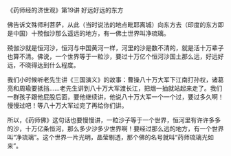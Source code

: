 《药师经的济世观》第19讲 好远好远的东方

佛告诉文殊师利菩萨，从此（当时说法的地点毗耶离城）向东方去（印度的东方即是中国）十殑伽沙那么遥远的地方，有一佛土世界叫净琉璃。

殑伽沙就是恒河沙，恒河与中国黄河一样，河里的沙是数不清的，就是活十万辈子也算不清。佛说，一个世界等于一粒沙，要过十万亿个恒河沙国土那么远，好远好远，不晓得达到什么程度。

我们小时候听老先生讲《三国演义》的故事：曹操八十万大军下江南打孙权，诸葛亮和周瑜要抵挡……老先生讲到八十万大军渡长江，把烟一抽就站起来走了。我们一群孩子跟他屁股后面，要他继续讲，他说八十万大军一个一个过，要过多久啊！慢慢过吧！等八十万大军过完了再给你们讲。

所以，《药师佛》这句话也要慢慢讲，一粒沙子等于一个世界，恒河里有许许多多的沙，十万亿条恒河，那么多少沙多少世界啊！要经过那么远的地方，有一个世界叫“净琉璃”。这个世界一片光明，晶莹剔透，那个佛的名号就叫“药师琉璃光如来”。